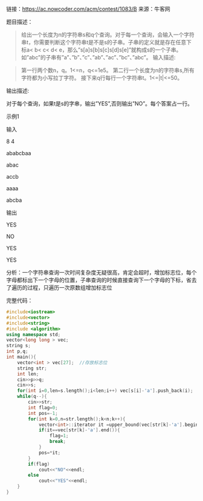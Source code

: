 链接：https://ac.nowcoder.com/acm/contest/1083/B
来源：牛客网

题目描述：

> 给出一个长度为n的字符串s和q个查询。对于每一个查询，会输入一个字符串t，你需要判断这个字符串t是不是s的子串。子串的定义就是存在任意下标a< b< c< d< e，那么”s[a]s[b]s[c]s[d]s[e]”就构成s的一个子串。如”abc”的子串有”a”、”b”、”c”、”ab”、”ac”、”bc”、”abc”。
输入描述:

> 第一行两个数n，q。1<=n，q<=1e5。
第二行一个长度为n的字符串s,所有字符都为小写拉丁字符。
接下来q行每行一个字符串t。1<=|t|<=50。

输出描述:

对于每个查询，如果t是s的字串，输出”YES”,否则输出”NO”。每个答案占一行。

示例1

输入

8 4

ababcbaa

abac

accb

aaaa

abcba

输出

YES

NO

YES

YES

分析：一个字符串查询一次时间复杂度无疑很高，肯定会超时，增加标志位，每个字母都标出下一个字母的位置，子串查询的时候直接查询下一个字母的下标，省去了遍历的过程，只遍历一次原数组增加标志位

完整代码：
```c++
#include<iostream>
#include<vector>
#include<string>
#include <algorithm>
using namespace std;
vector<long long > vec;
string s;
int p,q;
int main(){
	vector<int > vec[27];  //存放标志位
	string str;
	int len;
	cin>>p>>q;
	cin>>s;
	for(int i=0,len=s.length();i<len;i++) vec[s[i]-'a'].push_back(i);
	while(q--){
		cin>>str;
		int flag=0;
		int pos=-1;
		for(int k=0,n=str.length();k<n;k++){
			vector<int>::iterator it =upper_bound(vec[str[k]-'a'].begin(),vec[str[k]-'a'].end(),pos);
			if(it==vec[str[k]-'a'].end()){
				flag=1;
				break;
			}
			pos=*it;
		}
		if(flag)
			cout<<"NO"<<endl;
		else
			cout<<"YES"<<endl;
	}
}
```
